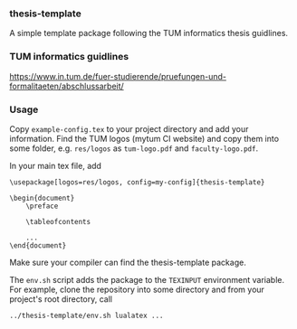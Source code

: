 ### thesis-template

A simple template package following the TUM informatics thesis guidlines.

### TUM informatics guidlines

https://www.in.tum.de/fuer-studierende/pruefungen-und-formalitaeten/abschlussarbeit/

### Usage

Copy `example-config.tex` to your project directory and add your information. Find the TUM logos (mytum CI website) and copy them into some folder, e.g. `res/logos` as `tum-logo.pdf` and `faculty-logo.pdf`.

In your main tex file, add

```
\usepackage[logos=res/logos, config=my-config]{thesis-template}

\begin{document}
    \preface
    
    \tableofcontents
    
    ...
\end{document}
```

Make sure your compiler can find the thesis-template package.

The `env.sh` script adds the package to the `TEXINPUT` environment variable. For example, clone the repository into some directory and from your project's root directory, call

```
../thesis-template/env.sh lualatex ...
```
